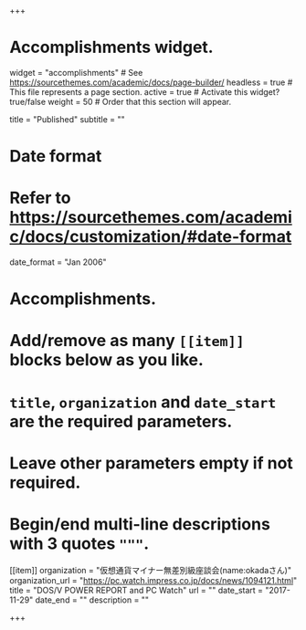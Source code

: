 +++
# Accomplishments widget.
widget = "accomplishments"  # See https://sourcethemes.com/academic/docs/page-builder/
headless = true  # This file represents a page section.
active = true  # Activate this widget? true/false
weight = 50  # Order that this section will appear.

title = "Published"
subtitle = ""

# Date format
#   Refer to https://sourcethemes.com/academic/docs/customization/#date-format
date_format = "Jan 2006"

# Accomplishments.
#   Add/remove as many `[[item]]` blocks below as you like.
#   `title`, `organization` and `date_start` are the required parameters.
#   Leave other parameters empty if not required.
#   Begin/end multi-line descriptions with 3 quotes `"""`.

[[item]]
  organization = "仮想通貨マイナー無差別級座談会(name:okadaさん)"
  organization_url = "https://pc.watch.impress.co.jp/docs/news/1094121.html"
  title = "DOS/V POWER REPORT and PC Watch"
  url = ""
  date_start = "2017-11-29"
  date_end = ""
  description = ""


+++
